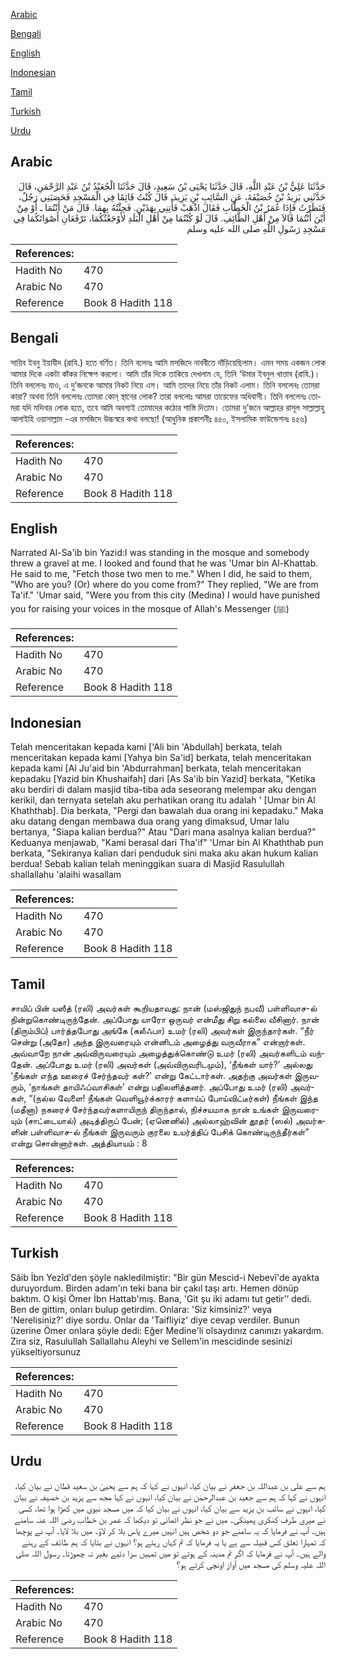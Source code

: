 [Arabic](#arabic)

[Bengali](#bengali)

[English](#english)

[Indonesian](#indonesian)

[Tamil](#tamil)

[Turkish](#turkish)

[Urdu](#urdu)

## Arabic


<div dir="rtl" lang="ar" style={{fontSize:'larger',backgroundColor:'#f8f9fa',padding:20}}>
حَدَّثَنَا عَلِيُّ بْنُ عَبْدِ اللَّهِ، قَالَ حَدَّثَنَا يَحْيَى بْنُ سَعِيدٍ، قَالَ حَدَّثَنَا الْجُعَيْدُ بْنُ عَبْدِ الرَّحْمَنِ، قَالَ حَدَّثَنِي يَزِيدُ بْنُ خُصَيْفَةَ، عَنِ السَّائِبِ بْنِ يَزِيدَ، قَالَ كُنْتُ قَائِمًا فِي الْمَسْجِدِ فَحَصَبَنِي رَجُلٌ، فَنَظَرْتُ فَإِذَا عُمَرُ بْنُ الْخَطَّابِ فَقَالَ اذْهَبْ فَأْتِنِي بِهَذَيْنِ‏.‏ فَجِئْتُهُ بِهِمَا‏.‏ قَالَ مَنْ أَنْتُمَا ـ أَوْ مِنْ أَيْنَ أَنْتُمَا قَالاَ مِنْ أَهْلِ الطَّائِفِ‏.‏ قَالَ لَوْ كُنْتُمَا مِنْ أَهْلِ الْبَلَدِ لأَوْجَعْتُكُمَا، تَرْفَعَانِ أَصْوَاتَكُمَا فِي مَسْجِدِ رَسُولِ اللَّهِ صلى الله عليه وسلم
</div>
<div style={{backgroundColor:'#f8f9fa',padding:20, marginBottom: 10}}><table> <thead> <tr> <th>References:</th> <th></th> </tr> </thead> <tbody><tr><td>Hadith No</td><td>470</td></tr><tr><td>Arabic No</td><td>470</td></tr><tr><td>Reference</td><td>Book 8 Hadith 118</td></tr></tbody></table></div>

## Bengali


<div dir="ltr" lang="bn" style={{fontSize:'larger',backgroundColor:'#f8f9fa',padding:20}}>
সায়িব ইবনু ইয়াযীদ (রাযি.) হতে বর্ণিত। তিনি বলেনঃ আমি মসজিদে নাববীতে দাঁড়িয়েছিলাম। এমন সময় একজন লোক আমার দিকে একটা কাঁকর নিক্ষেপ করলো। আমি তাঁর দিকে তাকিয়ে দেখলাম যে, তিনি ‘উমার ইবনুল খাত্তাব (রাযি.)। তিনি বললেনঃ যাও, এ দু’জনকে আমার নিকট নিয়ে এস। আমি তাদের নিয়ে তাঁর নিকট এলাম। তিনি বললেনঃ তোমরা কারা? অথবা তিনি বললেনঃ তোমরা কোন্ স্থানের লোক? তারা বললোঃ আমরা তায়েফের অধিবাসী। তিনি বললেনঃ তোমরা যদি মদিনার লোক হতে, তবে আমি অবশ্যই তোমাদের কঠোর শাস্তি দিতাম। তোমরা দু’জনে আল্লাহর রাসূল সাল্লাল্লাহু আলাইহি ওয়াসাল্লাম -এর মসজিদে উচ্চস্বরে কথা বলছো! (আধুনিক প্রকাশনীঃ ৪৫০, ইসলামিক ফাউন্ডেশনঃ ৪৫৬)
</div>
<div style={{backgroundColor:'#f8f9fa',padding:20, marginBottom: 10}}><table> <thead> <tr> <th>References:</th> <th></th> </tr> </thead> <tbody><tr><td>Hadith No</td><td>470</td></tr><tr><td>Arabic No</td><td>470</td></tr><tr><td>Reference</td><td>Book 8 Hadith 118</td></tr></tbody></table></div>

## English


<div dir="ltr" lang="en" style={{fontSize:'larger',backgroundColor:'#f8f9fa',padding:20}}>
Narrated Al-Sa'ib bin Yazid:I was standing in the mosque and somebody threw a gravel at me. I looked and found that he was 'Umar bin Al-Khattab. He said to me, "Fetch those two men to me." When I did, he said to them, "Who are you? (Or) where do you come from?" They replied, "We are from Ta'if." 'Umar said, "Were you from this city (Medina) I would have punished you for raising your voices in the mosque of Allah's Messenger (ﷺ)
</div>
<div style={{backgroundColor:'#f8f9fa',padding:20, marginBottom: 10}}><table> <thead> <tr> <th>References:</th> <th></th> </tr> </thead> <tbody><tr><td>Hadith No</td><td>470</td></tr><tr><td>Arabic No</td><td>470</td></tr><tr><td>Reference</td><td>Book 8 Hadith 118</td></tr></tbody></table></div>

## Indonesian


<div dir="ltr" lang="id" style={{fontSize:'larger',backgroundColor:'#f8f9fa',padding:20}}>
Telah menceritakan kepada kami ['Ali bin 'Abdullah] berkata, telah menceritakan kepada kami [Yahya bin Sa'id] berkata, telah menceritakan kepada kami [Al Ju'aid bin 'Abdurrahman] berkata, telah menceritakan kepadaku [Yazid bin Khushaifah] dari [As Sa'ib bin Yazid] berkata, "Ketika aku berdiri di dalam masjid tiba-tiba ada seseorang melempar aku dengan kerikil, dan ternyata setelah aku perhatikan orang itu adalah ' [Umar bin Al Khaththab]. Dia berkata, "Pergi dan bawalah dua orang ini kepadaku." Maka aku datang dengan membawa dua orang yang dimaksud, Umar lalu bertanya, "Siapa kalian berdua?" Atau "Dari mana asalnya kalian berdua?" Keduanya menjawab, "Kami berasal dari Tha'if" 'Umar bin Al Khaththab pun berkata, "Sekiranya kalian dari penduduk sini maka aku akan hukum kalian berdua! Sebab kalian telah meninggikan suara di Masjid Rasulullah shallallahu 'alaihi wasallam
</div>
<div style={{backgroundColor:'#f8f9fa',padding:20, marginBottom: 10}}><table> <thead> <tr> <th>References:</th> <th></th> </tr> </thead> <tbody><tr><td>Hadith No</td><td>470</td></tr><tr><td>Arabic No</td><td>470</td></tr><tr><td>Reference</td><td>Book 8 Hadith 118</td></tr></tbody></table></div>

## Tamil


<div dir="ltr" lang="ta" style={{fontSize:'larger',backgroundColor:'#f8f9fa',padding:20}}>
சாயிப் பின் யஸீத் (ரலி) அவர்கள் கூறியதாவது: நான் (மஸ்ஜிதுந் நபவீ) பள்ளிவாச-ல் நின்றுகொண்டிருந்தேன். அப்போது யாரோ ஒருவர் என்மீது சிறு கல்லை வீசினார். நான் (திரும்பிப்) பார்த்தபோது அங்கே (கலீஃபா) உமர் (ரலி) அவர்கள் இருந்தார்கள். “நீர் சென்று (அதோ) அந்த இருவரையும் என்னிடம் அழைத்து வருவீராக” என்றார்கள். அவ்வாறே நான் அவ்விருவரையும் அழைத்துக்கொண்டு உமர் (ரலி) அவர்களிடம் வந்தேன். அப்போது உமர் (ரலி) அவர்கள் (அவ்விருவரிடமும்), ‘நீங்கள் யார்?’ அல்லது ‘நீங்கள் எந்த ஊரைச் சேர்ந்தவர் கள்?’ என்று கேட்டார்கள். அதற்கு அவர்கள் இருவரும், ‘நாங்கள் தாயிஃப்வாசிகள்’ என்று பதிலளித்தனர். அப்போது உமர் (ரலி) அவர்கள், “(நல்ல வேளை! நீங்கள் வெளியூர்க்காரர் களாய்ப் போய்விட்டீர்கள்) நீங்கள் இந்த (மதீனா) நகரைச் சேர்ந்தவர்களாயிருந் திருந்தால், நிச்சயமாக நான் உங்கள் இருவரையும் (சாட்டையால்) அடித்திருப் பேன்; (ஏனெனில்) அல்லாஹ்வின் தூதர் (ஸல்) அவர்களின் பள்ளிவாச-ல் நீங்கள் இருவரும் குரலை உயர்த்திப் பேசிக் கொண்டிருந்தீர்கள்” என்று சொன்னார்கள். அத்தியாயம் : 8
</div>
<div style={{backgroundColor:'#f8f9fa',padding:20, marginBottom: 10}}><table> <thead> <tr> <th>References:</th> <th></th> </tr> </thead> <tbody><tr><td>Hadith No</td><td>470</td></tr><tr><td>Arabic No</td><td>470</td></tr><tr><td>Reference</td><td>Book 8 Hadith 118</td></tr></tbody></table></div>

## Turkish


<div dir="ltr" lang="tr" style={{fontSize:'larger',backgroundColor:'#f8f9fa',padding:20}}>
Sâib İbn Yezîd'den şöyle nakledilmiştir: "Bir gün Mescid-i Nebevî'de ayakta duruyordum. Birden adam'ın teki bana bir çakıl taşı artı. Hemen dönüp baktım. O kişi Ömer İbn Hattab'mış. Bana, 'Git şu iki adamı tut getir’’ dedi. Ben de gittim, onları bulup getirdim. Onlara: 'Siz kimsiniz?' veya 'Nerelisiniz?' diye sordu. Onlar da 'Taifliyiz' diye cevap verdiler. Bunun üzerine Ömer onlara şöyle dedi: Eğer Medine'li olsaydınız canınızı yakardım. Zira siz, Rasulullah Sallallahu Aleyhi ve Sellem'in mescidinde sesinizi yükseltiyorsunuz
</div>
<div style={{backgroundColor:'#f8f9fa',padding:20, marginBottom: 10}}><table> <thead> <tr> <th>References:</th> <th></th> </tr> </thead> <tbody><tr><td>Hadith No</td><td>470</td></tr><tr><td>Arabic No</td><td>470</td></tr><tr><td>Reference</td><td>Book 8 Hadith 118</td></tr></tbody></table></div>

## Urdu


<div dir="rtl" lang="ur" style={{fontSize:'larger',backgroundColor:'#f8f9fa',padding:20}}>
ہم سے علی بن عبداللہ بن جعفر نے بیان کیا، انہوں نے کہا کہ ہم سے یحییٰ بن سعید قطان نے بیان کیا، انہوں نے کہا کہ ہم سے جعید بن عبدالرحمٰن نے بیان کیا، انہوں نے کہا مجھ سے یزید بن خصیفہ نے بیان کیا، انہوں نے سائب بن یزید سے بیان کیا، انہوں نے بیان کیا کہ میں مسجد نبوی میں کھڑا ہوا تھا، کسی نے میری طرف کنکری پھینکی۔ میں نے جو نظر اٹھائی تو دیکھا کہ عمر بن خطاب رضی اللہ عنہ سامنے ہیں۔ آپ نے فرمایا کہ یہ سامنے جو دو شخص ہیں انہیں میرے پاس بلا کر لاؤ۔ میں بلا لایا۔ آپ نے پوچھا کہ تمہارا تعلق کس قبیلہ سے ہے یا یہ فرمایا کہ تم کہاں رہتے ہو؟ انہوں نے بتایا کہ ہم طائف کے رہنے والے ہیں۔ آپ نے فرمایا کہ اگر تم مدینہ کے ہوتے تو میں تمہیں سزا دئیے بغیر نہ چھوڑتا۔ رسول اللہ صلی اللہ علیہ وسلم کی مسجد میں آواز اونچی کرتے ہو؟
</div>
<div style={{backgroundColor:'#f8f9fa',padding:20, marginBottom: 10}}><table> <thead> <tr> <th>References:</th> <th></th> </tr> </thead> <tbody><tr><td>Hadith No</td><td>470</td></tr><tr><td>Arabic No</td><td>470</td></tr><tr><td>Reference</td><td>Book 8 Hadith 118</td></tr></tbody></table></div>